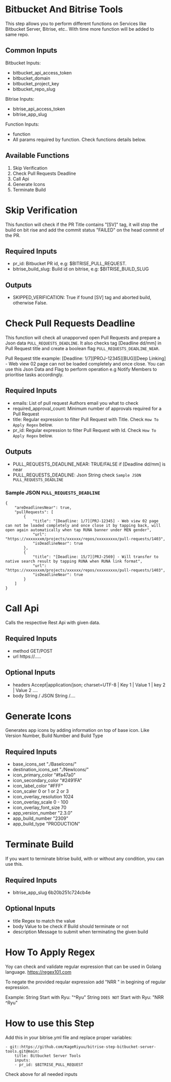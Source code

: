# Bitbucket And Bitrise Tools

This step allows you to perform different functions on Services like Bitbucket Server, Bitrise, etc..
With time more function will be added to same repo.

## Common Inputs

Bitbucket Inputs:
- bitbucket_api_access_token
- bitbucket_domain
- bitbucket_project_key
- bitbucket_repo_slug

Bitrise Inputs:
- bitrise_api_access_token
- bitrise_app_slug

Function Inputs:
- function
- All params required by function. Check functions details below.

## Available Functions

1. Skip Verification
2. Check Pull Requests Deadline
3. Call Api
4. Generate Icons
5. Terminate Build

# Skip Verification
This function will check if the PR Title contains "[SV]" tag, it will stop the build on bit rise and add the commit status "FAILED" on the head commit of the PR.

## Required Inputs
- pr_id:                    Bitbucket PR id, e.g: $BITRISE_PULL_REQUEST.
- bitrise_build_slug:       Build id on bitrise, e.g: $BITRISE_BUILD_SLUG

## Outputs
- SKIPPED_VERIFICATION:        True if found [SV] tag and aborted build, otherwise False.

# Check Pull Requests Deadline
This function will check all unapporved open Pull Requests and prepare a Json data `PULL_REQUESTS_DEADLINE`. It also checks tag [Deadline dd/mm] in Pull Request title and create a boolean flag `PULL_REQUESTS_DEADLINE_NEAR`. 

Pull Request title example:
[Deadline: 1/7][PROJ-12345][BUG][Deep Linking] - Web view 02 page can not be loaded completely and once close.
You can use this Json Data and Flag to perform operation e.g Notify Members to prioritise tasks accordingly.

## Required Inputs
- emails:                       List of pull request Authors email you what to check
- required_approval_count:      Minimum number of approvals required for a Pull Request
- title:                        Regular expression to filter Pull Request with Title. Check `How To Apply Regex` below.
- pr_id:                        Regular expression to filter Pull Request with Id. Check `How To Apply Regex` below.

## Outputs
- PULL_REQUESTS_DEADLINE_NEAR:      TRUE/FALSE if [Deadline dd/mm] is near 
- PULL_REQUESTS_DEADLINE:           Json String check `Sample JSON PULL_REQUESTS_DEADLINE`

### Sample JSON `PULL_REQUESTS_DEADLINE`
```
{
    "areDeadlinesNear": true,
    "pullRequests": [
        {
            "title": "[Deadline: 1/7][PRJ-12345] - Web view 02 page can not be loaded completely and once close it by tapping back, will open again automatically when tap RUNA banner under MEN gender",
            "url": "https://xxxxxxxm/projects/xxxxxx/repos/xxxxxxxxx/pull-requests/1403",
            "isDeadlineNear": true
        },
        {
            "title": "[Deadline: 15/7][PRJ-2569] - Will transfer to native search result by tapping RUNA when RUNA link format",
            "url": "https://xxxxxxxm/projects/xxxxxx/repos/xxxxxxxxx/pull-requests/1403",
            "isDeadlineNear": true
        }
    ]
}
```
# Call Api
Calls the respective Rest Api with given data.

## Required Inputs
- method            GET/POST
- url               https://.....

## Optional Inputs
- headers           Accept|application/json; charset=UTF-8 | Key 1 | Value 1 | key 2 | Value 2 ....
- body              String / JSON String /....

# Generate Icons
Generates app icons by adding information on top of base icon. Like Version Number, Build Number and Build Type

## Required Inputs

- base_icons_set                    "./BaseIcons/"
- destination_icons_set             "./NewIcons/"
- icon_primary_color                "#fa47a0"
- icon_secondary_color              "#2491FA"
- icon_label_color                  "#FFF"
- icon_scaler                       0 or 1 or 2 or 3
- icon_overlay_resolution           1024
- icon_overlay_scale                0 - 100
- icon_overlay_font_size            70
- app_version_number                "2.3.0"
- app_build_number                  "2309"
- app_build_type                    "PRODUCTION"

# Terminate Build
If you want to terminate bitrise build, with or without any condition, you can use this.

## Required Inputs
- bitrise_app_slug                  6b20b251c724cb4e

## Optional Inputs
- title                             Regex to match the value
- body                              Value to be check if Build should terminate or not
- description                       Message to submit when terminating the given build

# How To Apply Regex

Yoy can check and validate regular expression that can be used in Golang language.
https://regex101.com

To negate the provided reqular expression add "NRR " in begining of regular expression.

Example:
String Start with Ryu: "^Ryu"
String `DOES NOT` Start with Ryu: "NRR ^Ryu"

# How to use this Step

Add this in your bitrise.yml file and replace proper variables:

```
- git::https://github.com/KageRiyuu/bitrise-step-bitbucket-server-tools.git@main:
    title: Bitbucket Server Tools
    inputs:
    - pr_id: $BITRISE_PULL_REQUEST
```
Check above for all needed inputs